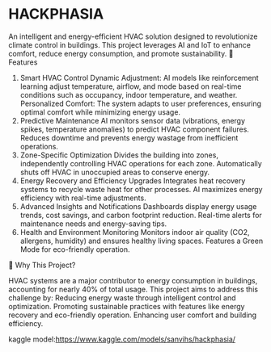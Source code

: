 # HACKPHASIA
An intelligent and energy-efficient HVAC solution designed to revolutionize climate control in buildings. This project leverages AI and IoT to enhance comfort, reduce energy consumption, and promote sustainability.
🚀 Features

1. Smart HVAC Control
Dynamic Adjustment: AI models like reinforcement learning adjust temperature, airflow, and mode based on real-time conditions such as occupancy, indoor temperature, and weather.
Personalized Comfort: The system adapts to user preferences, ensuring optimal comfort while minimizing energy usage.
2. Predictive Maintenance
AI monitors sensor data (vibrations, energy spikes, temperature anomalies) to predict HVAC component failures.
Reduces downtime and prevents energy wastage from inefficient operations.
3. Zone-Specific Optimization
Divides the building into zones, independently controlling HVAC operations for each zone.
Automatically shuts off HVAC in unoccupied areas to conserve energy.
4. Energy Recovery and Efficiency Upgrades
Integrates heat recovery systems to recycle waste heat for other processes.
AI maximizes energy efficiency with real-time adjustments.
5. Advanced Insights and Notifications
Dashboards display energy usage trends, cost savings, and carbon footprint reduction.
Real-time alerts for maintenance needs and energy-saving tips.
6. Health and Environment Monitoring
Monitors indoor air quality (CO2, allergens, humidity) and ensures healthy living spaces.
Features a Green Mode for eco-friendly operation.

🌟 Why This Project?

HVAC systems are a major contributor to energy consumption in buildings, accounting for nearly 40% of total usage. This project aims to address this challenge by:
Reducing energy waste through intelligent control and optimization.
Promoting sustainable practices with features like energy recovery and eco-friendly operation.
Enhancing user comfort and building efficiency.

kaggle model:https://www.kaggle.com/models/sanvihs/hackphasia/
